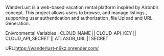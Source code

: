 WanderLust is a web-based vacation rental platform inspired by Airbnb’s concept. This project allows users to browse, 
and manage listings , supporting user authentication and authorization ,file Upload and URL Generation.  

Enivronmental Variables :
CLOUD_NAME  || 
CLOUD_API_KEY
|| CLOUD_API_SECRET
|| ATLASDB_URL 
|| SECRET

URL:https://wanderlust-n6kz.onrender.com/
